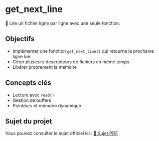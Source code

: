 # get_next_line

📄 Lire un fichier ligne par ligne avec une seule fonction.

## Objectifs
- Implémenter une fonction `get_next_line()` qui retourne la prochaine ligne lue
- Gérer plusieurs descripteurs de fichiers en même temps
- Libérer proprement la mémoire

## Concepts clés
- Lecture avec `read()`
- Gestion de buffers
- Pointeurs et mémoire dynamique

## Sujet du projet
Vous pouvez consulter le sujet officiel ici : [📑 Sujet PDF](./get_next_line.subject.pdf)
